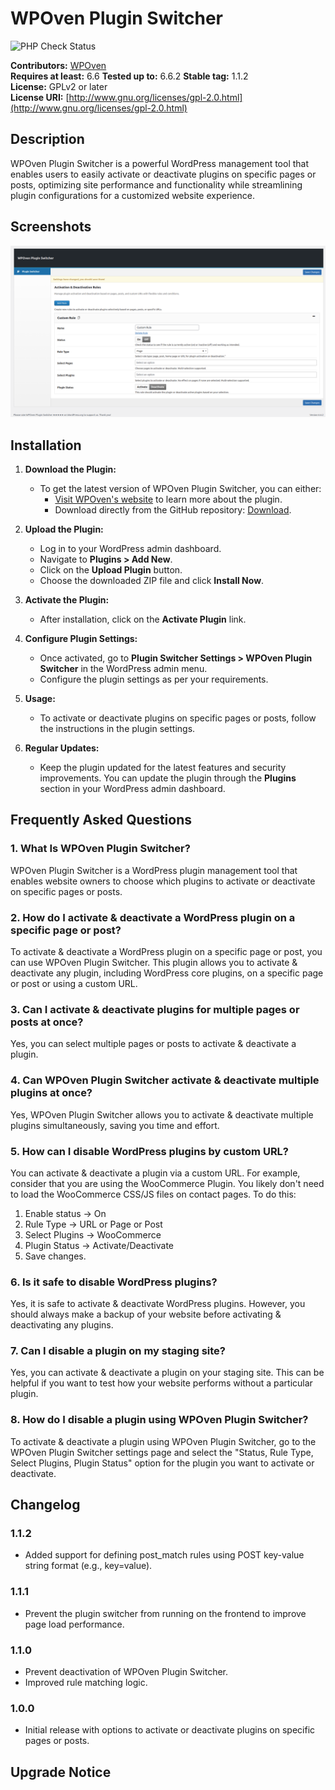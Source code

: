 # WPOven Plugin Switcher

![PHP Check Status](https://github.com/baseapp/wpoven_pluginswitcher/actions/workflows/action.yml/badge.svg)

**Contributors:** [WPOven](https://www.wpoven.com/)  
**Requires at least:** 6.6
**Tested up to:** 6.6.2
**Stable tag:** 1.1.2  
**License:** GPLv2 or later  
**License URI:** [http://www.gnu.org/licenses/gpl-2.0.html](http://www.gnu.org/licenses/gpl-2.0.html)

## Description

WPOven Plugin Switcher is a powerful WordPress management tool that enables users to easily activate or deactivate plugins on specific pages or posts, optimizing site performance and functionality while streamlining plugin configurations for a customized website experience.

## Screenshots

![Plugin Switcher](https://github.com/baseapp/wpoven_pluginswitcher/blob/main/assets/screenshots/wpoven-plugin-switcher.png)

## Installation

1. **Download the Plugin:**

   - To get the latest version of WPOven Plugin Switcher, you can either:
     - [Visit WPOven's website](https://www.wpoven.com/plugins/wpoven-plugin-switcher) to learn more about the plugin.
     - Download directly from the GitHub repository: [Download](https://github.com/baseapp/wpoven_pluginswitcher/releases/download/1.1.0/wpoven-plugin-switcher.zip).

2. **Upload the Plugin:**

   - Log in to your WordPress admin dashboard.
   - Navigate to **Plugins > Add New**.
   - Click on the **Upload Plugin** button.
   - Choose the downloaded ZIP file and click **Install Now**.

3. **Activate the Plugin:**

   - After installation, click on the **Activate Plugin** link.

4. **Configure Plugin Settings:**

   - Once activated, go to **Plugin Switcher Settings > WPOven Plugin Switcher** in the WordPress admin menu.
   - Configure the plugin settings as per your requirements.

5. **Usage:**

   - To activate or deactivate plugins on specific pages or posts, follow the instructions in the plugin settings.

6. **Regular Updates:**
   - Keep the plugin updated for the latest features and security improvements. You can update the plugin through the **Plugins** section in your WordPress admin dashboard.

## Frequently Asked Questions

### 1. What Is WPOven Plugin Switcher?

WPOven Plugin Switcher is a WordPress plugin management tool that enables website owners to choose which plugins to activate or deactivate on specific pages or posts.

### 2. How do I activate & deactivate a WordPress plugin on a specific page or post?

To activate & deactivate a WordPress plugin on a specific page or post, you can use WPOven Plugin Switcher. This plugin allows you to activate & deactivate any plugin, including WordPress core plugins, on a specific page or post or using a custom URL.

### 3. Can I activate & deactivate plugins for multiple pages or posts at once?

Yes, you can select multiple pages or posts to activate & deactivate a plugin.

### 4. Can WPOven Plugin Switcher activate & deactivate multiple plugins at once?

Yes, WPOven Plugin Switcher allows you to activate & deactivate multiple plugins simultaneously, saving you time and effort.

### 5. How can I disable WordPress plugins by custom URL?

You can activate & deactivate a plugin via a custom URL. For example, consider that you are using the WooCommerce Plugin. You likely don't need to load the WooCommerce CSS/JS files on contact pages. To do this:

1. Enable status -> On
2. Rule Type -> URL or Page or Post
3. Select Plugins -> WooCommerce
4. Plugin Status -> Activate/Deactivate
5. Save changes.

### 6. Is it safe to disable WordPress plugins?

Yes, it is safe to activate & deactivate WordPress plugins. However, you should always make a backup of your website before activating & deactivating any plugins.

### 7. Can I disable a plugin on my staging site?

Yes, you can activate & deactivate a plugin on your staging site. This can be helpful if you want to test how your website performs without a particular plugin.

### 8. How do I disable a plugin using WPOven Plugin Switcher?

To activate & deactivate a plugin using WPOven Plugin Switcher, go to the WPOven Plugin Switcher settings page and select the "Status, Rule Type, Select Plugins, Plugin Status" option for the plugin you want to activate or deactivate.

## Changelog

### 1.1.2

- Added support for defining post_match rules using POST key-value string format (e.g., key=value).

### 1.1.1

- Prevent the plugin switcher from running on the frontend to improve page load performance.

### 1.1.0

- Prevent deactivation of WPOven Plugin Switcher.
- Improved rule matching logic.

### 1.0.0

- Initial release with options to activate or deactivate plugins on specific pages or posts.

## Upgrade Notice
